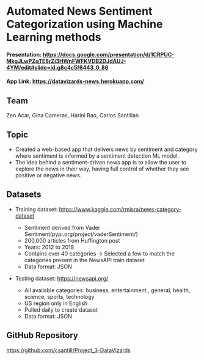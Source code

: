 
# Automated News Sentiment Categorization using Machine Learning methods


#### Presentation: https://docs.google.com/presentation/d/1CRPUC-MkgJLwPZqTE8rZi3HWnFWFKVDB2DJdAUJ-4YM/edit#slide=id.g8c4c5f6443_0_86
#### App Link: https://datavizards-news.herokuapp.com/

## Team
Zen Acar, Gina Cameras, Harini Rao, Carlos Santillan

## Topic
* Created a web-based app that delivers news by sentiment and category where sentiment is informed by a sentiment detection ML model.
* The idea behind a sentiment-driven news app is to allow the user to explore the news in their way, having full control of whether they see positive or negative news.

## Datasets
* Training dataset: https://www.kaggle.com/rmisra/news-category-dataset
  - Sentiment derived from Vader Sentiment(pypi.org/project/vaderSentiment/)
  - 200,000 articles from Huffington post
  - Years: 2012 to 2018
  - Contains over 40 categories → Selected a few to match the categories present in the NewsAPI train dataset
  - Data format: JSON

* Testing dataset: https://newsapi.org/
  - All available categories: business, entertainment , general,  health,  science,  sports,  technology
  - US region only in English
  - Pulled daily to create dataset
  - Data format: JSON


## GitHub Repository
https://github.com/csantill/Project_3-DataVizards


